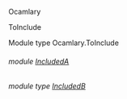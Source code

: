 Ocamlary

ToInclude

Module type Ocamlary.ToInclude

<a id="module-IncludedA"></a>

###### module [IncludedA](Ocamlary.module-type-ToInclude.IncludedA.md)

<a id="module-type-IncludedB"></a>

###### module type [IncludedB](Ocamlary.module-type-ToInclude.module-type-IncludedB.md)
